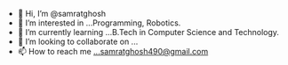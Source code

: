 - 👋 Hi, I’m @samratghosh
- 👀 I’m interested in ...Programming, Robotics.
- 🌱 I’m currently learning ...B.Tech in Computer Science and Technology.
- 💞️ I’m looking to collaborate on ...
- 📫 How to reach me ...samratghosh490@gmail.com

<!---
samratghosh291/samratghosh291 is a ✨ special ✨ repository because its `README.md` (this file) appears on your GitHub profile.
You can click the Preview link to take a look at your changes.
--->
